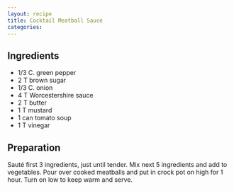 ```yaml
---
layout: recipe
title: Cocktail Meatball Sauce
categories:
---
```


## Ingredients

- 1/3 C. green pepper
- 2 T brown sugar
- 1/3 C. onion
- 4 T Worcestershire sauce
- 2 T butter
- 1 T mustard
- 1 can tomato soup
- 1 T vinegar

## Preparation

Sauté first 3 ingredients, just until tender.  Mix next 5 ingredients and add to vegetables.  Pour over cooked meatballs and put in crock pot on high for 1 hour.  Turn on low to keep warm and serve.
